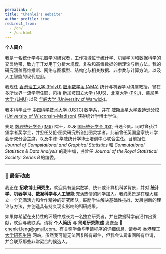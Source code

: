 ```yaml
---
permalink: /
title: "Chenlei's Website"
author_profile: true
redirect_from: 
  - /cn/
  - /cn.html
---
```


**个人简介**

我是一名统计学与机器学习研究者，工作领域位于统计学、机器学习和数据科学的交叉地带，致力于开发用于分析大规模、复杂和高维数据的新理论与新方法。我的研究涵盖高维推断、网络与图模型、结构化与相关数据、非参数与计算方法，以及人工智能的现代应用。  

我现任 [香港理工大学 (PolyU)](https://www.polyu.edu.hk/) [应用数学系 (AMA)](https://www.polyu.edu.hk/ama/) 统计与机器学习讲座教授。曾在多所世界一流学府任职，包括 [新加坡国立大学 (NUS)](https://www.nus.edu.sg/)、[北京大学 (PKU)](https://www.pku.edu.cn/)、[慕尼黑大学 (LMU)](https://www.en.uni-muenchen.de/) 以及 [华威大学 (University of Warwick)](https://warwick.ac.uk/)。  

我本科毕业于 [中国科学技术大学 (USTC)](https://math.ustc.edu.cn/) 数学系，并在 [威斯康星大学麦迪逊分校 (University of Wisconsin–Madison)](https://stat.wisc.edu/) 获得统计学博士学位。  

我是 [数理统计学会 (IMS)](https://imstat.org/) 院士，以及 [国际统计学会 (ISI)](https://isi-web.org/) 当选会员。同时曾获洪堡学者奖学金，并担任艾伦·图灵研究所首批图灵学者。此前曾任英国皇家统计学会研究分会主席，以及牛津–华威统计学博士培训中心联合主任。目前担任 *Journal of Computational and Graphical Statistics* 和 *Computational Statistics & Data Analysis* 的副主编，并曾任 *Journal of the Royal Statistical Society: Series B* 的编委。  

---

### 🚀 最新动态

我正在 **招收博士研究生**，欢迎具有坚实数学、统计或计算机科学背景，并对 **统计学、机器学习、数据科学与人工智能** 充满热情的同学加入。我的愿景是在理大建立一个充满活力和合作精神的研究团队，鼓励学生解决基础性挑战，发展创新的理论与方法，并创造具有持久现实影响的科研成果。  

如果你希望在支持性的环境中成长为一名独立研究者，并在数据科学前沿作出贡献，欢迎与我联系。请将 **个人简历** 与 **简短研究陈述** 发送至 📧 [chenlei.leng@gmail.com](mailto:chenlei.leng@gmail.com)。有关奖学金与申请程序的详细信息，请参考 [香港理工大学研究生院](https://www.polyu.edu.hk/gs/) 网站。虽然我可能无法回复所有邮件，但我会认真审阅所有申请，并会联系那些非常契合的候选人。  

---

